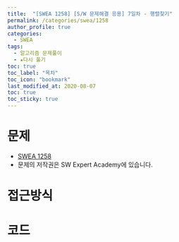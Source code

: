 ```yaml
---
title:  "[SWEA 1258] [S/W 문제해결 응용] 7일차 - 행렬찾기"
permalink: /categories/swea/1258
author_profile: true
categories:
  - SWEA
tags:
  - 알고리즘 문제풀이
  - ★다시 풀기 
toc: true
toc_label: "목차"
toc_icon: "bookmark"
last_modified_at: 2020-08-07
toc: true
toc_sticky: true
---
```

# 문제
* [SWEA 1258]()
* 문제의 저작권은 SW Expert Academy에 있습니다.  

# 접근방식 


# 코드
```java

```